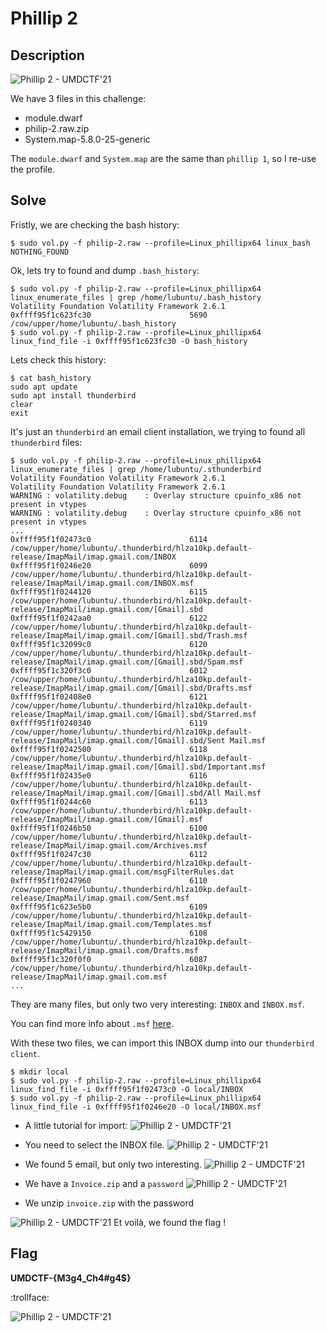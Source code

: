 # Phillip 2

## Description

![Phillip 2 - UMDCTF'21](phillip2.PNG)

We have 3 files in this challenge:
* module.dwarf
* philip-2.raw.zip
* System.map-5.8.0-25-generic

The `module.dwarf` and `System.map` are the same than `phillip 1`, so I re-use the profile.

## Solve

Fristly, we are checking the bash history:
```shell
$ sudo vol.py -f philip-2.raw --profile=Linux_phillipx64 linux_bash
NOTHING_FOUND
```

Ok, lets try to found and dump `.bash_history`:
```shell
$ sudo vol.py -f philip-2.raw --profile=Linux_phillipx64 linux_enumerate_files | grep /home/lubuntu/.bash_history
Volatility Foundation Volatility Framework 2.6.1
0xffff95f1c623fc30                      5690 /cow/upper/home/lubuntu/.bash_history
$ sudo vol.py -f philip-2.raw --profile=Linux_phillipx64 linux_find_file -i 0xffff95f1c623fc30 -O bash_history
```

Lets check this history:
```shell
$ cat bash_history                   
sudo apt update
sudo apt install thunderbird
clear
exit
```

It's just an `thunderbird` an email client installation, we trying to found all `thunderbird` files:
```shell
$ sudo vol.py -f philip-2.raw --profile=Linux_phillipx64 linux_enumerate_files | grep /home/lubuntu/.sthunderbird
Volatility Foundation Volatility Framework 2.6.1
Volatility Foundation Volatility Framework 2.6.1
WARNING : volatility.debug    : Overlay structure cpuinfo_x86 not present in vtypes
WARNING : volatility.debug    : Overlay structure cpuinfo_x86 not present in vtypes
...
0xffff95f1f02473c0                      6114 /cow/upper/home/lubuntu/.thunderbird/hlza10kp.default-release/ImapMail/imap.gmail.com/INBOX
0xffff95f1f0246e20                      6099 /cow/upper/home/lubuntu/.thunderbird/hlza10kp.default-release/ImapMail/imap.gmail.com/INBOX.msf
0xffff95f1f0244120                      6115 /cow/upper/home/lubuntu/.thunderbird/hlza10kp.default-release/ImapMail/imap.gmail.com/[Gmail].sbd
0xffff95f1f0242aa0                      6122 /cow/upper/home/lubuntu/.thunderbird/hlza10kp.default-release/ImapMail/imap.gmail.com/[Gmail].sbd/Trash.msf
0xffff95f1c32099c0                      6120 /cow/upper/home/lubuntu/.thunderbird/hlza10kp.default-release/ImapMail/imap.gmail.com/[Gmail].sbd/Spam.msf
0xffff95f1c320f3c0                      6012 /cow/upper/home/lubuntu/.thunderbird/hlza10kp.default-release/ImapMail/imap.gmail.com/[Gmail].sbd/Drafts.msf
0xffff95f1f02408e0                      6121 /cow/upper/home/lubuntu/.thunderbird/hlza10kp.default-release/ImapMail/imap.gmail.com/[Gmail].sbd/Starred.msf
0xffff95f1f0240340                      6119 /cow/upper/home/lubuntu/.thunderbird/hlza10kp.default-release/ImapMail/imap.gmail.com/[Gmail].sbd/Sent Mail.msf
0xffff95f1f0242500                      6118 /cow/upper/home/lubuntu/.thunderbird/hlza10kp.default-release/ImapMail/imap.gmail.com/[Gmail].sbd/Important.msf
0xffff95f1f02435e0                      6116 /cow/upper/home/lubuntu/.thunderbird/hlza10kp.default-release/ImapMail/imap.gmail.com/[Gmail].sbd/All Mail.msf
0xffff95f1f0244c60                      6113 /cow/upper/home/lubuntu/.thunderbird/hlza10kp.default-release/ImapMail/imap.gmail.com/[Gmail].msf
0xffff95f1f0246b50                      6100 /cow/upper/home/lubuntu/.thunderbird/hlza10kp.default-release/ImapMail/imap.gmail.com/Archives.msf
0xffff95f1f0247c30                      6112 /cow/upper/home/lubuntu/.thunderbird/hlza10kp.default-release/ImapMail/imap.gmail.com/msgFilterRules.dat
0xffff95f1f0247960                      6110 /cow/upper/home/lubuntu/.thunderbird/hlza10kp.default-release/ImapMail/imap.gmail.com/Sent.msf
0xffff95f1c623e5b0                      6109 /cow/upper/home/lubuntu/.thunderbird/hlza10kp.default-release/ImapMail/imap.gmail.com/Templates.msf
0xffff95f1c5429150                      6108 /cow/upper/home/lubuntu/.thunderbird/hlza10kp.default-release/ImapMail/imap.gmail.com/Drafts.msf
0xffff95f1c320f0f0                      6087 /cow/upper/home/lubuntu/.thunderbird/hlza10kp.default-release/ImapMail/imap.gmail.com.msf
...
```

They are many files, but only two very interesting: `INBOX` and `INBOX.msf`.

You can find more info about `.msf` [here](https://www.bitrecover.com/free/thunderbird-msf-viewer/).

With these two files, we can import this INBOX dump into our `thunderbird client`.
```
$ mkdir local
$ sudo vol.py -f philip-2.raw --profile=Linux_phillipx64 linux_find_file -i 0xffff95f1f02473c0 -O local/INBOX
$ sudo vol.py -f philip-2.raw --profile=Linux_phillipx64 linux_find_file -i 0xffff95f1f0246e20 -O local/INBOX.msf
```

* A little tutorial for import:
![Phillip 2 - UMDCTF'21](tool.PNG)

* You need to select the INBOX file.
![Phillip 2 - UMDCTF'21](mbox.PNG)

* We found 5 email, but only two interesting.
![Phillip 2 - UMDCTF'21](mail1.PNG)

* We have a `Invoice.zip` and a `password` 
![Phillip 2 - UMDCTF'21](chung1.PNG)

* We unzip `invoice.zip` with the password

![Phillip 2 - UMDCTF'21](flag1.PNG)
Et voilà, we found the flag !

## Flag

**UMDCTF-{M3g4_Ch4#g4$}** 

:trollface:

![Phillip 2 - UMDCTF'21](phil2score.PNG)
